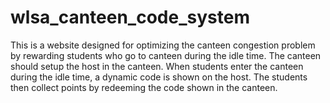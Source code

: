 # wlsa_canteen_code_system
This is a website designed for optimizing the canteen congestion problem by rewarding students who go to canteen during the idle time. The canteen should setup the host in the canteen. When students enter the canteen during the idle time, a dynamic code is shown on the host. The students then collect points by redeeming the code shown in the canteen.
